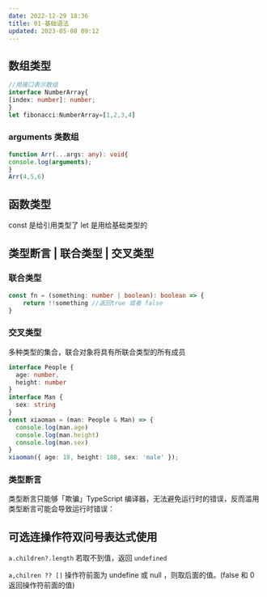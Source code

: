 ```yaml
---
date: 2022-12-29 18:36
title: 01-基础语法
updated: 2023-05-08 09:12
---
```


## 数组类型

```typescript
//用接口表示数组
interface NumberArray{
[index: number]: number;
}
let fibonacci:NumberArray=[1,2,3,4]
```
### arguments 类数组
```typescript
function Arr(...args: any): void{
console.log(arguments);
}
Arr(4,5,6)
```

## 函数类型
const 是给引用类型了  let 是用给基础类型的

## 类型断言 | 联合类型 | 交叉类型

### 联合类型

```typescript
const fn = (something: number | boolean): boolean => {
    return !!something //返回true 或者 false
}
```

### 交叉类型

多种类型的集合，联合对象将具有所联合类型的所有成员
```typescript
interface People {
  age: number,
  height: number
}
interface Man {
  sex: string
}
const xiaoman = (man: People & Man) => {
  console.log(man.age)
  console.log(man.height)
  console.log(man.sex)
}
xiaoman({ age: 18, height: 180, sex: 'male' });
```

### 类型断言

类型断言只能够「欺骗」TypeScript 编译器，无法避免运行时的错误，反而滥用类型断言可能会导致运行时错误：


## 可选连操作符双问号表达式使用

`a.children?.length` 若取不到值，返回 `undefined`

`a,chilren ?? []` 操作符前面为 undefine 或 null ，则取后面的值。(false 和 0 返回操作符前面的值)